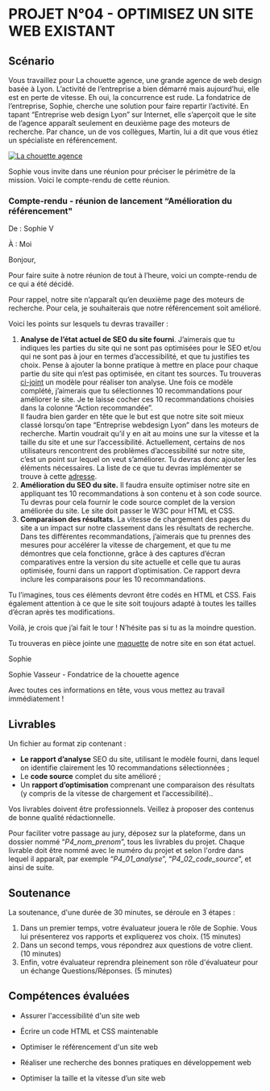 # PROJET N°04 - OPTIMISEZ UN SITE WEB EXISTANT

## Scénario

Vous travaillez pour La chouette agence, une grande agence de web design basée à Lyon. L’activité de l’entreprise a bien démarré mais aujourd’hui, elle est en perte de vitesse. Eh oui, la concurrence est rude. La fondatrice de l’entreprise, Sophie, cherche une solution pour faire repartir l’activité. En tapant “Entreprise web design Lyon” sur Internet, elle s’aperçoit que le site de l’agence apparaît seulement en deuxième page des moteurs de recherche. Par chance, un de vos collègues, Martin, lui a dit que vous étiez un spécialiste en référencement.

[![La chouette agence](https://user.oc-static.com/upload/2019/04/15/15553465193309_icon-above-font.png)](https://user.oc-static.com/upload/2019/04/15/15553465193309_icon-above-font.png)

Sophie vous invite dans une réunion pour préciser le périmètre de la mission. Voici le compte-rendu de cette réunion.

### **Compte-rendu - réunion de lancement “Amélioration du référencement"**

De : Sophie V

À : Moi

Bonjour,

Pour faire suite à notre réunion de tout à l’heure, voici un compte-rendu de ce qui a été décidé.

Pour rappel, notre site n’apparaît qu’en deuxième page des moteurs de recherche. Pour cela, je souhaiterais que notre référencement soit amélioré.

Voici les points sur lesquels tu devras travailler :

1. **Analyse de l’état actuel de SEO du site fourni**. J’aimerais que tu indiques les parties du site qui ne sont pas optimisées pour le SEO et/ou qui ne sont pas à jour en termes d’accessibilité, et que tu justifies tes choix. Pense à ajouter la bonne pratique à mettre en place pour chaque partie du site qui n’est pas optimisée, en citant tes sources. Tu trouveras [ci-joint](https://s3-eu-west-1.amazonaws.com/course.oc-static.com/projects/DW_P4/Mode%CC%80le-audit-SEO.xlsx) un modèle pour réaliser ton analyse. Une fois ce modèle complété, j’aimerais que tu sélectionnes 10 recommandations pour améliorer le site. Je te laisse cocher ces 10 recommandations choisies dans la colonne “Action recommandée”.  
   Il faudra bien garder en tête que le but est que notre site soit mieux classé lorsqu’on tape “Entreprise webdesign Lyon” dans les moteurs de recherche. Martin voudrait qu’il y en ait au moins une sur la vitesse et la taille du site et une sur l’accessibilité. Actuellement, certains de nos utilisateurs rencontrent des problèmes d’accessibilité sur notre site, c’est un point sur lequel on veut s’améliorer. Tu devras donc ajouter les éléments nécessaires. La liste de ce que tu devras implémenter se trouve à cette [adresse](https://developer.mozilla.org/fr/docs/Accessibilit%C3%A9/Checklist_accessibilite_mobile).
2. **Amélioration du SEO du site.** Il faudra ensuite optimiser notre site en appliquant tes 10 recommandations à son contenu et à son code source. Tu devras pour cela fournir le code source complet de la version améliorée du site. Le site doit passer le W3C pour HTML et CSS.
3. **Comparaison des résultats.** La vitesse de chargement des pages du site a un impact sur notre classement dans les résultats de recherche. Dans tes différentes recommandations, j’aimerais que tu prennes des mesures pour accélérer la vitesse de chargement, et que tu me démontres que cela fonctionne, grâce à des captures d’écran comparatives entre la version du site actuelle et celle que tu auras optimisée, fourni dans un rapport d’optimisation. Ce rapport devra inclure les comparaisons pour les 10 recommandations.

Tu l’imagines, tous ces éléments devront être codés en HTML et CSS. Fais également attention à ce que le site soit toujours adapté à toutes les tailles d’écran après tes modifications.

Voilà, je crois que j’ai fait le tour ! N’hésite pas si tu as la moindre question.

Tu trouveras en pièce jointe une [maquette](https://s3-eu-west-1.amazonaws.com/course.oc-static.com/projects/GEN_integrateur_web_P4/Starting+website.zip) de notre site en son état actuel.

Sophie

Sophie Vasseur - Fondatrice de la chouette agence

Avec toutes ces informations en tête, vous vous mettez au travail immédiatement !

## Livrables

Un fichier au format zip contenant :

- **Le rapport d’analyse** SEO du site, utilisant le modèle fourni, dans lequel on identifie clairement les 10 recommandations sélectionnées ;
- Le **code source** complet du site amélioré ;
- Un **rapport d’optimisation** comprenant une comparaison des résultats (y compris de la vitesse de chargement et l’accessibilité)..

Vos livrables doivent être professionnels. Veillez à proposer des contenus de bonne qualité rédactionnelle.

Pour faciliter votre passage au jury, déposez sur la plateforme, dans un dossier nommé “_P4_nom_prenom_”, tous les livrables du projet. Chaque livrable doit être nommé avec le numéro du projet et selon l'ordre dans lequel il apparaît, par exemple “_P4_01_analyse_”, “_P4_02_code_source_”, et ainsi de suite.

## Soutenance

La soutenance, d'une durée de 30 minutes, se déroule en 3 étapes :

1. Dans un premier temps, votre évaluateur jouera le rôle de Sophie. Vous lui présenterez vos rapports et expliquerez vos choix. (15 minutes)
2. Dans un second temps, vous répondrez aux questions de votre client. (10 minutes)
3. Enfin, votre évaluateur reprendra pleinement son rôle d'évaluateur pour un échange Questions/Réponses. (5 minutes)

## **Compétences évaluées**

- Assurer l'accessibilité d'un site web

- Écrire un code HTML et CSS maintenable

- Optimiser le référencement d'un site web

- Réaliser une recherche des bonnes pratiques en développement web

- Optimiser la taille et la vitesse d’un site web
